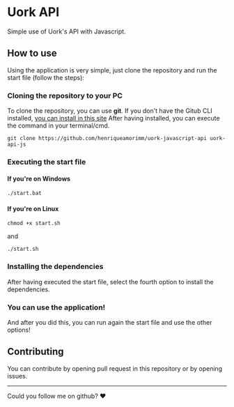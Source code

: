 # Uork API
Simple use of Uork's API with Javascript.

## How to use
Using the application is very simple, just clone the repository and run the start file (follow the steps):

### Cloning the repository to your PC
To clone the repository, you can use <b>git</b>.
If you don't have the Gitub CLI installed, <a href="https://git-scm.com/downloads">you can install in this site</a>
After having installed, you can execute the command in your terminal/cmd.

```
git clone https://github.com/henriqueamorimm/uork-javascript-api uork-api-js
```

### Executing the start file

#### If you're on Windows

```
./start.bat
```

#### If you're on Linux

```
chmod +x start.sh
```

and

```
./start.sh
```

### Installing the dependencies
After having executed the start file, select the fourth option to install the dependencies.


### You can use the application!
And after you did this, you can run again the start file and use the other options!

## Contributing
You can contribute by opening pull request in this repository or by opening issues.

<hr>

Could you follow me on github? ❤
